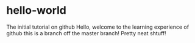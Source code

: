 # hello-world
The initial tutorial on github
Hello, welcome to the learning experience of github this is a branch off the master branch!
Pretty neat shtuff!
